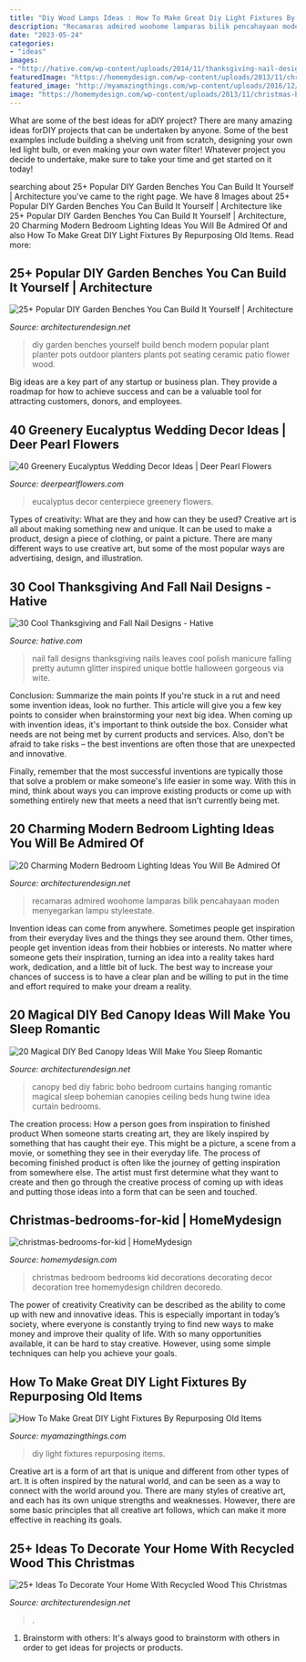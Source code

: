 ```yaml
---
title: "Diy Wood Lamps Ideas : How To Make Great Diy Light Fixtures By Repurposing Old Items"
description: "Recamaras admired woohome lamparas bilik pencahayaan moden menyegarkan lampu styleestate"
date: "2023-05-24"
categories:
- "ideas"
images:
- "http://hative.com/wp-content/uploads/2014/11/thanksgiving-nail-designs/18-thanksgiving-and-fall-nail-designs.jpg"
featuredImage: "https://homemydesign.com/wp-content/uploads/2013/11/christmas-bedrooms-for-kid.jpg"
featured_image: "http://myamazingthings.com/wp-content/uploads/2016/12/diy-light-fixtures-1.jpg"
image: "https://homemydesign.com/wp-content/uploads/2013/11/christmas-bedrooms-for-kid.jpg"
---
```



What are some of the best ideas for aDIY project?
There are many amazing ideas forDIY projects that can be undertaken by anyone. Some of the best examples include building a shelving unit from scratch, designing your own led light bulb, or even making your own water filter! Whatever project you decide to undertake, make sure to take your time and get started on it today!

	

		
searching about 25+ Popular DIY Garden Benches You Can Build It Yourself | Architecture you've came to the right page. We have 8 Images about 25+ Popular DIY Garden Benches You Can Build It Yourself | Architecture like 25+ Popular DIY Garden Benches You Can Build It Yourself | Architecture, 20 Charming Modern Bedroom Lighting Ideas You Will Be Admired Of and also How To Make Great DIY Light Fixtures By Repurposing Old Items. Read more:
		
    
## 25+ Popular DIY Garden Benches You Can Build It Yourself | Architecture

<img loading=lazy src="http://www.woohome.com/wp-content/uploads/2014/04/DIY-Benches-for-Garden-23.jpg" onerror="this.onerror=null;this.src='https://tse2.mm.bing.net/th?id=OIP.7e3FdKfViuZ0nbtxKdvFWQHaJ3&amp;pid=15.1';" alt="25+ Popular DIY Garden Benches You Can Build It Yourself | Architecture">

_Source: architecturendesign.net_

>diy garden benches yourself build bench modern popular plant planter pots outdoor planters plants pot seating ceramic patio flower wood. 

	

Big ideas are a key part of any startup or business plan. They provide a roadmap for how to achieve success and can be a valuable tool for attracting customers, donors, and employees.

    
## 40 Greenery Eucalyptus Wedding Decor Ideas | Deer Pearl Flowers

<img loading=lazy src="http://www.deerpearlflowers.com/wp-content/uploads/2016/12/eucalyptus-wedding-centerpiece-via-Jenny-Haas-Photography.jpg" onerror="this.onerror=null;this.src='https://tse4.mm.bing.net/th?id=OIP.YeVz4c5zEGmPmZNLDWxRCgHaLH&amp;pid=15.1';" alt="40 Greenery Eucalyptus Wedding Decor Ideas | Deer Pearl Flowers">

_Source: deerpearlflowers.com_

>eucalyptus decor centerpiece greenery flowers. 

	

Types of creativity: What are they and how can they be used?
Creative art is all about making something new and unique. It can be used to make a product, design a piece of clothing, or paint a picture. There are many different ways to use creative art, but some of the most popular ways are advertising, design, and illustration.

    
## 30 Cool Thanksgiving And Fall Nail Designs - Hative

<img loading=lazy src="http://hative.com/wp-content/uploads/2014/11/thanksgiving-nail-designs/18-thanksgiving-and-fall-nail-designs.jpg" onerror="this.onerror=null;this.src='https://tse2.mm.bing.net/th?id=OIP.bpSNyEQWzOt7rDfGBEKYhQHaKx&amp;pid=15.1';" alt="30 Cool Thanksgiving and Fall Nail Designs - Hative">

_Source: hative.com_

>nail fall designs thanksgiving nails leaves cool polish manicure falling pretty autumn glitter inspired unique bottle halloween gorgeous via wite. 

	

Conclusion: Summarize the main points
If you're stuck in a rut and need some invention ideas, look no further. This article will give you a few key points to consider when brainstorming your next big idea.
When coming up with invention ideas, it's important to think outside the box. Consider what needs are not being met by current products and services. Also, don't be afraid to take risks – the best inventions are often those that are unexpected and innovative.

Finally, remember that the most successful inventions are typically those that solve a problem or make someone's life easier in some way. With this in mind, think about ways you can improve existing products or come up with something entirely new that meets a need that isn't currently being met.

    
## 20 Charming Modern Bedroom Lighting Ideas You Will Be Admired Of

<img loading=lazy src="https://cdn.architecturendesign.net/wp-content/uploads/2015/06/AD-Modern-Bedroom-Lighting-9.jpg" onerror="this.onerror=null;this.src='https://tse4.mm.bing.net/th?id=OIP.7YT25h3kUf0pX7_qnIHD_gHaLH&amp;pid=15.1';" alt="20 Charming Modern Bedroom Lighting Ideas You Will Be Admired Of">

_Source: architecturendesign.net_

>recamaras admired woohome lamparas bilik pencahayaan moden menyegarkan lampu styleestate. 

	

Invention ideas can come from anywhere. Sometimes people get inspiration from their everyday lives and the things they see around them. Other times, people get invention ideas from their hobbies or interests. No matter where someone gets their inspiration, turning an idea into a reality takes hard work, dedication, and a little bit of luck. The best way to increase your chances of success is to have a clear plan and be willing to put in the time and effort required to make your dream a reality.

    
## 20 Magical DIY Bed Canopy Ideas Will Make You Sleep Romantic

<img loading=lazy src="http://cdn.architecturendesign.net/wp-content/uploads/2015/07/AD-DIY-Bed-Canopy-5.jpg" onerror="this.onerror=null;this.src='https://tse2.mm.bing.net/th?id=OIP.rSlS-P24WMJJJnProar_iAHaLF&amp;pid=15.1';" alt="20 Magical DIY Bed Canopy Ideas Will Make You Sleep Romantic">

_Source: architecturendesign.net_

>canopy bed diy fabric boho bedroom curtains hanging romantic magical sleep bohemian canopies ceiling beds hung twine idea curtain bedrooms. 

	

The creation process: How a person goes from inspiration to finished product
When someone starts creating art, they are likely inspired by something that has caught their eye. This might be a picture, a scene from a movie, or something they see in their everyday life. The process of becoming finished product is often like the journey of getting inspiration from somewhere else. The artist must first determine what they want to create and then go through the creative process of coming up with ideas and putting those ideas into a form that can be seen and touched.

    
## Christmas-bedrooms-for-kid | HomeMydesign

<img loading=lazy src="https://homemydesign.com/wp-content/uploads/2013/11/christmas-bedrooms-for-kid.jpg" onerror="this.onerror=null;this.src='https://tse4.mm.bing.net/th?id=OIP.rkLzyR1JdCmEWY7yZwWkrgHaLS&amp;pid=15.1';" alt="christmas-bedrooms-for-kid | HomeMydesign">

_Source: homemydesign.com_

>christmas bedroom bedrooms kid decorations decorating decor decoration tree homemydesign children decoredo. 

	

The power of creativity
Creativity can be described as the ability to come up with new and innovative ideas. This is especially important in today’s society, where everyone is constantly trying to find new ways to make money and improve their quality of life. With so many opportunities available, it can be hard to stay creative. However, using some simple techniques can help you achieve your goals.

    
## How To Make Great DIY Light Fixtures By Repurposing Old Items

<img loading=lazy src="http://myamazingthings.com/wp-content/uploads/2016/12/diy-light-fixtures-1.jpg" onerror="this.onerror=null;this.src='https://tse4.mm.bing.net/th?id=OIP.34Hllv01YJrN4A2NqsuAhgHaJ3&amp;pid=15.1';" alt="How To Make Great DIY Light Fixtures By Repurposing Old Items">

_Source: myamazingthings.com_

>diy light fixtures repurposing items. 

	

Creative art is a form of art that is unique and different from other types of art. It is often inspired by the natural world, and can be seen as a way to connect with the world around you. There are many styles of creative art, and each has its own unique strengths and weaknesses. However, there are some basic principles that all creative art follows, which can make it more effective in reaching its goals.

    
## 25+ Ideas To Decorate Your Home With Recycled Wood This Christmas

<img loading=lazy src="https://cdn.architecturendesign.net/wp-content/uploads/2015/12/AD-Ideas-To-Decorate-Your-Home-With-Recycled-Wood-This-02.jpg" onerror="this.onerror=null;this.src='https://tse3.mm.bing.net/th?id=OIP.oRYbCq6wh6aS-Dx9hv2pIQHaJ4&amp;pid=15.1';" alt="25+ Ideas To Decorate Your Home With Recycled Wood This Christmas">

_Source: architecturendesign.net_

>. 

	

1. Brainstorm with others: It's always good to brainstorm with others in order to get ideas for projects or products.

